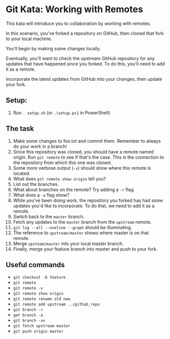 # Git Kata: Working with Remotes
This kata will introduce you to collaboration by working with remotes.

In this scenario, you've forked a repository on GitHub, then cloned that fork to your local machine.

You'll begin by making some changes locally.

Eventually, you'll want to check the upstream GitHub repository for any updates that have happened since you forked. To do this, you'll need to add it as a remote.

Incorporate the latest updates from GitHub into your changes, then update your fork.

## Setup:

1. Run `. setup.sh` (or `.\setup.ps1` in PowerShell)

## The task

1. Make some changes to foo.txt and commit them. Remember to always do your work in a branch!
1. Since this repository was cloned, you should have a remote named origin. Run `git remote` to see if that's the case. This is the connection to the repository from which this one was cloned.
1. Some more verbose output (`-v`) should show where this remote is located.
1. What does `git remote show origin` tell you?
1. List out the branches.
1. What about branches on the remote? Try adding a `-r` flag.
1. What does a `-a` flag show?
1. While you've been doing work, the repository you forked has had some updates you'd like to incorporate. To do that, we need to add it as a remote.
1. Switch back to the `master` branch.
1. Fetch any updates to the `master` branch from the `upstream` remote.
1. `git log --all --oneline --graph` should be illuminating.
1. The reference to `upstream/master` shows where master is on that remote.
1. Merge `upsteam/master` into your local master branch.
1. Finally, merge your feature branch into master and push to your fork.

## Useful commands
 - `git checkout -b feature`
 - `git remote`
 - `git remote -v`
 - `git remote show origin`
 - `git remote rename old new`
 - `git remote add upstream ../github_repo`
 - `git branch -r`
 - `get branch -a`
 - `git branch -vv`
 - `git fetch upstream master`
 - `git push origin master`
